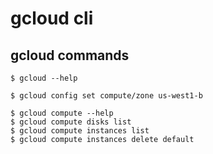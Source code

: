 # gcloud cli

## gcloud commands
    $ gcloud --help

    $ gcloud config set compute/zone us-west1-b

    $ gcloud compute --help
    $ gcloud compute disks list
    $ gcloud compute instances list
    $ gcloud compute instances delete default
